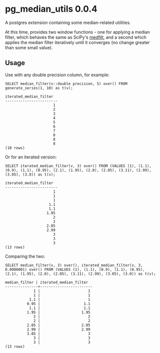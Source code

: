 pg_median_utils 0.0.4
=============


A postgres extension containing some median-related utilities.

At this time, provides two window functions - one for applying a median filter, which behaves the same as SciPy's [medfilt](https://docs.scipy.org/doc/scipy-0.14.0/reference/generated/scipy.signal.medfilt.html), and a second which applies the median filter iteratively until it converges (no change greater than some small value). 

Usage
-----

Use with any double precision column, for example:

    SELECT median_filter(v::double precision, 5) over() FROM generate_series(1, 10) as t(v);
    
    iterated_median_filter 
    ------------------------
                          1
                          2
                          3
                          4
                          5
                          6
                          7
                          8
                          8
                          8
    (10 rows)

Or for an iterated version:

    SELECT iterated_median_filter(v, 3) over() FROM (VALUES (1), (1.1), (0.9), (1.1), (0.95), (2.1), (1.95), (2.0), (2.05), (3.11), (2.99), (3.05), (3.0)) as t(v);
    
    iterated_median_filter 
    ------------------------
                          1
                          1
                          1
                        1.1
                        1.1
                       1.95
                          2
                          2
                       2.05
                       2.99
                          3
                          3
                          3
    (13 rows)

Comparing the two:

    SELECT median_filter(v, 3) over(), iterated_median_filter(v, 3, 0.0000001) over() FROM (VALUES (1), (1.1), (0.9), (1.1), (0.95), (2.1), (1.95), (2.0), (2.05), (3.11), (2.99), (3.05), (3.0)) as t(v);
    
    median_filter | iterated_median_filter 
    ---------------+------------------------
                 1 |                      1
                 1 |                      1
               1.1 |                      1
              0.95 |                    1.1
               1.1 |                    1.1
              1.95 |                   1.95
                 2 |                      2
                 2 |                      2
              2.05 |                   2.05
              2.99 |                   2.99
              3.05 |                      3
                 3 |                      3
                 3 |                      3
    (13 rows)
    